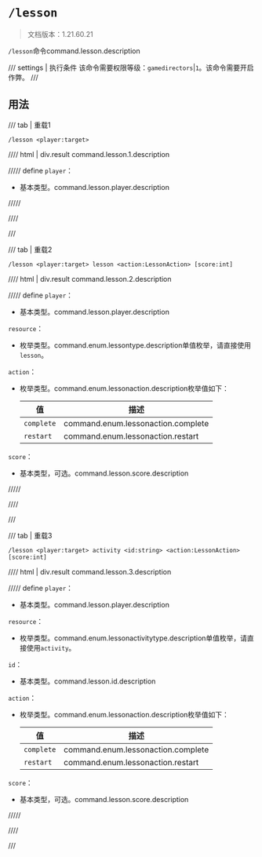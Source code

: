 # `/lesson`

> 文档版本：1.21.60.21

`/lesson`命令command.lesson.description

/// settings | 执行条件
该命令需要权限等级：`gamedirectors`|`1`。该命令需要开启作弊。
///

## 用法

/// tab | 重载1
```mcfunction
/lesson <player:target>
```

//// html | div.result
command.lesson.1.description

///// define
`player`：<!-- md:samp target -->

- 基本类型。command.lesson.player.description


/////

////

///

/// tab | 重载2
```mcfunction
/lesson <player:target> lesson <action:LessonAction> [score:int]
```

//// html | div.result
command.lesson.2.description

///// define
`player`：<!-- md:samp target -->

- 基本类型。command.lesson.player.description

`resource`：<!-- md:samp LessonType -->

- 枚举类型。command.enum.lessontype.description单值枚举，请直接使用`lesson`。

`action`：<!-- md:samp LessonAction -->

- 枚举类型。command.enum.lessonaction.description枚举值如下：

  |值|描述|
  |---|---|
  |`complete`|command.enum.lessonaction.complete|
  |`restart`|command.enum.lessonaction.restart|


`score`：<!-- md:samp int -->

- 基本类型，可选。command.lesson.score.description


/////

////

///

/// tab | 重载3
```mcfunction
/lesson <player:target> activity <id:string> <action:LessonAction> [score:int]
```

//// html | div.result
command.lesson.3.description

///// define
`player`：<!-- md:samp target -->

- 基本类型。command.lesson.player.description

`resource`：<!-- md:samp LessonActivityType -->

- 枚举类型。command.enum.lessonactivitytype.description单值枚举，请直接使用`activity`。

`id`：<!-- md:samp string -->

- 基本类型。command.lesson.id.description

`action`：<!-- md:samp LessonAction -->

- 枚举类型。command.enum.lessonaction.description枚举值如下：

  |值|描述|
  |---|---|
  |`complete`|command.enum.lessonaction.complete|
  |`restart`|command.enum.lessonaction.restart|


`score`：<!-- md:samp int -->

- 基本类型，可选。command.lesson.score.description


/////

////

///
